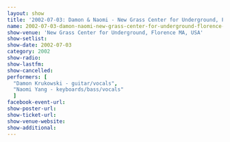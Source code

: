 ```yaml
---
layout: show
title: '2002-07-03: Damon & Naomi - New Grass Center for Underground, Florence MA, USA'
name: 2002-07-03-damon-naomi-new-grass-center-for-underground-florence-ma-usa
show-venue: 'New Grass Center for Underground, Florence MA, USA'
show-setlist: 
show-date: 2002-07-03
category: 2002
show-radio: 
show-lastfm: 
show-cancelled: 
performers: [
  "Damon Krukowski - guitar/vocals",
  "Naomi Yang - keyboards/bass/vocals"
  ]
facebook-event-url: 
show-poster-url: 
show-ticket-url: 
show-venue-website: 
show-additional: 
---
```


